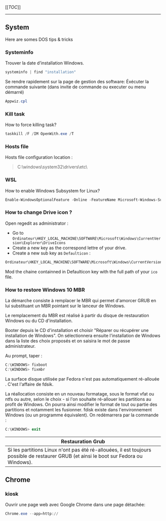 [[_TOC_]]

---

## System
Here are somes DOS tips & tricks

### Systeminfo
Trouver la date d’installation Windows.

```POWERSHELL
systeminfo | find "installation"
```

Se rendre rapidement sur la page de gestion des software: 
Éxécuter la commande suivante (dans invite de commande ou executer ou menu démarré)

```POWERSHELL
Appwiz.cpl
```

### Kill task
How to force killing task? 

```POWERSHELL
taskkill /F /IM OpenWith.exe /T
```

### Hosts file
Hosts file configuration location :

> C:\windows\system32\drivers\etc\

### WSL
How to enable Windows Subsystem for Linux? 

```POWERSHELL
Enable-WindowsOptionalFeature -Online -FeatureName Microsoft-Windows-Subsystem-Linux
```

### How to change Drive icon ?
Open regedit as administrator :
- Go to ``Ordinateur\HKEY_LOCAL_MACHINE\SOFTWARE\Microsoft\Windows\CurrentVersion\Explorer\DriveIcons``
- Create a new key as the correspond lettre of your drive.
- Create a new sub key as ``Defaulticon`` :
    
```POWERSHELL
Ordinateur\HKEY_LOCAL_MACHINE\SOFTWARE\Microsoft\Windows\CurrentVersion\Explorer\DriveIcons\D\Defaulticon
```

Mod the chaine containned in Defaulticon key with the full path of your ``ico`` file.

### How to restore Windows 10 MBR
La démarche consiste à remplacer le MBR qui permet d'amorcer GRUB en lui substituant un MBR pointant sur le lanceur de Windows.

Le remplacement du MBR est réalisé à partir du disque de restauration Windows ou du CD d'installation.

Booter depuis le CD d'installation et choisir "Réparer ou récupérer une installation de Windows". 
On sélectionnera ensuite l'installation de Windows dans la liste des choix proposés et on saisira le mot de passe administrateur. 

Au prompt, taper :

```POWERSHELL
C:\WINDOWS> fixboot
C:\WINDOWS> fixmbr
```

La surface disque utilisée par Fedora n'est pas automatiquement ré-allouée . 
C'est l'affaire de fdsik. 

La réallocation consiste en un nouveau formatage, sous le format vfat ou ntfs ou autre, selon le choix - si l'on souhaite ré-allouer les partitions au profit de Windows. On pourra ainsi modifier le format de tout ou partie des partitions et notamment les fusionner. fdisk existe dans l'environnement Windows (ou un programme équivalent).
On redémarrera par la commande :

```POWERSHELL
C:\WINDOWS> exit
```

| Restauration Grub |
| - |
| Si les partitions Linux n'ont pas été ré-allouées, il est toujours possible de restaurer GRUB (et ainsi le boot sur Fedora ou Windows). |

## Chrome

### kiosk

Ouvrir une page web avec Google Chrome dans une page détachée: 

```POWERSHELL
Chrome.exe --app=http://
```